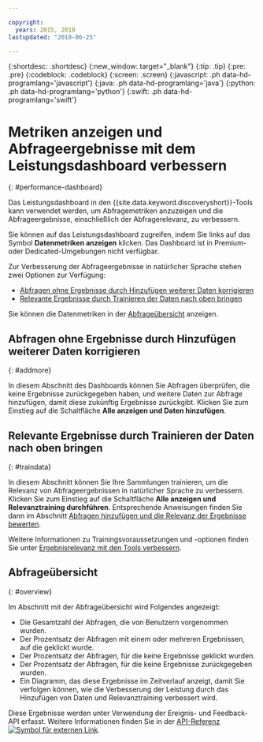 ```yaml
---

copyright:
  years: 2015, 2018
lastupdated: "2018-06-25"

---
```


{:shortdesc: .shortdesc}
{:new_window: target="_blank"}
{:tip: .tip}
{:pre: .pre}
{:codeblock: .codeblock}
{:screen: .screen}
{:javascript: .ph data-hd-programlang='javascript'}
{:java: .ph data-hd-programlang='java'}
{:python: .ph data-hd-programlang='python'}
{:swift: .ph data-hd-programlang='swift'}

# Metriken anzeigen und Abfrageergebnisse mit dem Leistungsdashboard verbessern
{: #performance-dashboard}

Das Leistungsdashboard in den {{site.data.keyword.discoveryshort}}-Tools kann verwendet werden, um Abfragemetriken anzuzeigen und die Abfrageergebnisse, einschließlich der Abfragerelevanz, zu verbessern.

Sie können auf das Leistungsdashboard zugreifen, indem Sie links auf das Symbol **Datenmetriken anzeigen** klicken. Das Dashboard ist in Premium- oder Dedicated-Umgebungen nicht verfügbar.

Zur Verbesserung der Abfrageergebnisse in natürlicher Sprache stehen zwei Optionen zur Verfügung:
- [Abfragen ohne Ergebnisse durch Hinzufügen weiterer Daten korrigieren](/docs/services/discovery/dashboard.html#addmore)
- [Relevante Ergebnisse durch Trainieren der Daten nach oben bringen](/docs/services/discovery/dashboard.html#traindata)

Sie können die Datenmetriken in der [Abfrageübersicht](/docs/services/discovery/dashboard.html#overview) anzeigen. 

## Abfragen ohne Ergebnisse durch Hinzufügen weiterer Daten korrigieren
{: #addmore}

In diesem Abschnitt des Dashboards können Sie Abfragen überprüfen, die keine Ergebnisse zurückgegeben haben, und weitere Daten zur Abfrage hinzufügen, damit diese zukünftig Ergebnisse zurückgibt. Klicken Sie zum Einstieg auf die Schaltfläche **Alle anzeigen und Daten hinzufügen**. 

## Relevante Ergebnisse durch Trainieren der Daten nach oben bringen
{: #traindata}

In diesem Abschnitt können Sie Ihre Sammlungen trainieren, um die Relevanz von Abfrageergebnissen in natürlicher Sprache zu verbessern. Klicken Sie zum Einstieg auf die Schaltfläche **Alle anzeigen und Relevanztraining durchführen**. Entsprechende Anweisungen finden Sie dann im Abschnitt [Abfragen hinzufügen und die Relevanz der Ergebnisse bewerten](/docs/services/discovery/train-tooling.html#results).

Weitere Informationen zu Trainingsvoraussetzungen und -optionen finden Sie unter [Ergebnisrelevanz mit den Tools verbessern](/docs/services/discovery/train-tooling.html).

## Abfrageübersicht
{: #overview}

Im Abschnitt mit der Abfrageübersicht wird Folgendes angezeigt:
- Die Gesamtzahl der Abfragen, die von Benutzern vorgenommen wurden.
- Der Prozentsatz der Abfragen mit einem oder mehreren Ergebnissen, auf die geklickt wurde.
- Der Prozentsatz der Abfragen, für die keine Ergebnisse geklickt wurden.
- Der Prozentsatz der Abfragen, für die keine Ergebnisse zurückgegeben wurden.
- Ein Diagramm, das diese Ergebnisse im Zeitverlauf anzeigt, damit Sie verfolgen können, wie die Verbesserung der Leistung durch das Hinzufügen von Daten und Relevanztraining verbessert wird.

Diese Ergebnisse werden unter Verwendung der Ereignis- und Feedback-API erfasst. Weitere Informationen finden Sie in der [API-Referenz ![Symbol für externen Link](../../icons/launch-glyph.svg "Symbol für externen Link")](https://www.ibm.com/watson/developercloud/discovery/api/v1/curl.html?curl#events-and-feedback-api).

